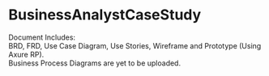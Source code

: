 # BusinessAnalystCaseStudy
Document Includes:\
BRD, FRD, Use Case Diagram, Use Stories, Wireframe and Prototype (Using Axure RP).\
Business Process Diagrams are yet to be uploaded.
